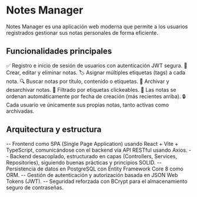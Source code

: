 # Notes Manager
Notes Manager es una aplicación web moderna que permite a los usuarios registrados gestionar sus notas personales de forma eficiente.

## Funcionalidades principales
✅ Registro e inicio de sesión de usuarios con autenticación JWT segura.
📝 Crear, editar y eliminar notas.
🏷️ Asignar múltiples etiquetas (tags) a cada nota.
🔍 Buscar notas por título, contenido o etiquetas.
📂 Archivar y desarchivar notas.
🧠 Filtrado por etiquetas clickeables.
📅 Las notas se ordenan automáticamente por fecha de creación (más recientes arriba).
🔒 Cada usuario ve únicamente sus propias notas, tanto activas como archivadas.

## Arquitectura y estructura
-- Frontend como SPA (Single Page Application) usando React + Vite + TypeScript, comunicándose con el backend vía API RESTful usando Axios.
-- Backend desacoplado, estructurado en capas (Controllers, Services, Repositories), siguiendo buenas prácticas y principios SOLID.
-- Persistencia de datos en PostgreSQL con Entity Framework Core 8 como ORM.
-- Gestión de autenticación y autorización basada en JSON Web Tokens (JWT).
-- Seguridad reforzada con BCrypt para el almacenamiento seguro de contraseñas.
